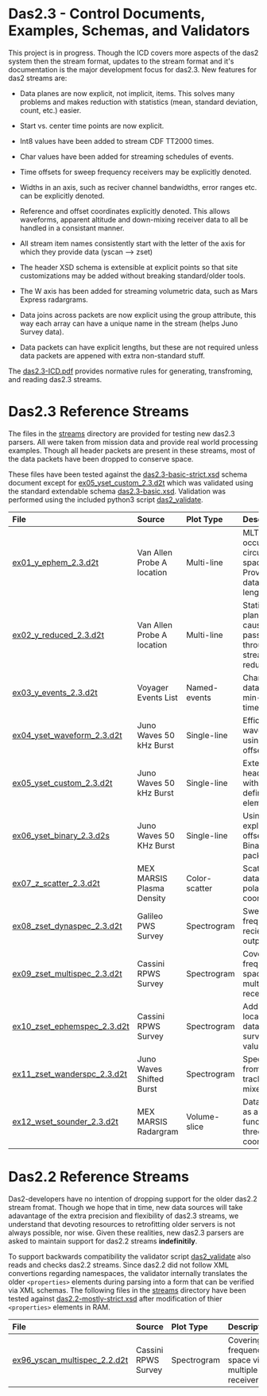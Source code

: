 # Das2.3 - Control Documents, Examples, Schemas, and Validators

This project is in progress.  Though the ICD covers more aspects of the das2
system then the stream format, updates to the stream format and it's 
documentation is the major development focus for das2.3.  New features for
das2 streams are:

  * Data planes are now explicit, not implicit, items.  This
    solves many problems and makes reduction with statistics (mean,
    standard deviation, count, etc.) easier.

  * Start vs. center time points are now explicit.

  * Int8 values have been added to stream CDF TT2000 times.

  * Char values have been added for streaming schedules of events.

  * Time offsets for sweep frequency receivers may be explicitly
    denoted.

  * Widths in an axis, such as reciver channel bandwidths, error ranges
    etc. can be explicitly denoted.

  * Reference and offset coordinates explicitly denoted.  This allows
    waveforms, apparent altitude and down-mixing receiver data to all
    be handled in a consistant manner.

  * All stream item names consistently start with the letter of the
    axis for which they provide data (yscan --> zset)

  * The header XSD schema is extensible at explicit points so that
    site customizations may be added without breaking standard/older
    tools.

  * The W axis has been added for streaming volumetric data, such as 
    Mars Express radargrams.

  * Data joins across packets are now explicit using the group 
    attribute, this way each array can have a unique name in the
    stream (helps Juno Survey data).

  * Data packets can have explicit lengths, but these are not required
    unless data packets are appened with extra non-standard stuff.
	 
The [das2.3-ICD.pdf](das2.3-ICD.pdf) provides normative rules for generating,
transfroming, and reading das2.3 streams.
	 

# Das2.3 Reference Streams

The files in the [streams](./streams) directory are provided for testing new 
das2.3 parsers.  All were taken from mission data and provide real world
processing examples.  Though all header packets are present in these streams,
most of the data packets have been dropped to conserve space.

These files have been tested against the 
[das2.3-basic-strict.xsd](das2.3-basic-strict.xsd) schema document except for
[ex05_yset_custom_2.3.d2t](ex05_yset_custom_2.3.d2t) which was validated
using the standard extendable schema [das2.3-basic.xsd](das2.3-basic.xsd).
Validation was performed using the included python3 script
[das2_validate](das2_validate).

| File                                                    | Source                     | Plot Type  | Description    |
| :------------------------------------------------------ | :------------------------- | :--------- | :------------- |
| [ex01_y_ephem_2.3.d2t](streams/ex01_y_ephem_2.3.d2t)            | Van Allen Probe A location | Multi-line    | MLT values occupy a circular space,<br>Provides data packet lengths |
| [ex02_y_reduced_2.3.d2t](streams/ex02_y_reduced_2.3.d2t)        | Van Allen Probe A location | Multi-line    | Statistics planes caused by passing<br> through a stream reducer |
| [ex03_y_events_2.3.d2t](streams/ex03_y_events_2.3.d2t)          | Voyager Events List        | Named-events  | Character data with min-max times |
| [ex04_yset_waveform_2.3.d2t](streams/ex04_yset_waveform_2.3.d2t)| Juno Waves 50 kHz Burst    | Single-line   | Efficent waveforms using time offsets |
| [ex05_yset_custom_2.3.d2t](streams/ex05_yset_custom_2.3.d2t)    | Juno Waves 50 kHz Burst    | Single-line   | Extending headers with user-defined<br>elements |
| [ex06_yset_binary_2.3.d2s](streams/ex06_yset_binary_2.3.d2s)    | Juno Waves 50 KHz Burst    | Single-line   | Using explicit X-offsets,<br>Binary data packets |
| [ex07_z_scatter_2.3.d2t](streams/ex07_z_scatter_2.3.d2t)          | MEX MARSIS Plasma Density  | Color-scatter | Scatter data in polar coordinates |
| [ex08_zset_dynaspec_2.3.d2t](streams/ex08_zset_dynaspec_2.3.d2t)| Galileo PWS Survey         | Spectrogram   | Sweep frequency reciever output |
| [ex09_zset_multispec_2.3.d2t](streams/ex09_zset_multispec_2.3.d2t)| Cassini RPWS Survey      | Spectrogram   | Covering frequency space via multiple<br>receivers |
| [ex10_zset_ephemspec_2.3.d2t](streams/ex10_zset_ephemspec_2.3.d2t)| Cassini RPWS Survey      | Spectrogram   | Adds location data to survey values |
| [ex11_zset_wanderspc_2.3.d2t](streams/ex11_zset_wanderspc_2.3.d2t)| Juno Waves Shifted Burst | Spectrogram   | Spectra from an Fce tracking mixer |
| [ex12_wset_sounder_2.3.d2t](streams/ex12_wset_sounder_2.3.d2t)  | MEX MARSIS Radargram       | Volume-slice  | Data values as a function of three<br>coordinates |


# Das2.2 Reference Streams

Das2-developers have no intention of dropping support for the older das2.2
stream fromat.  Though we hope that in time, new data sources will take
adavantage of the extra precision and flexibility of das2.3 streams,
we understand that devoting resources to retrofitting older servers is
not always possible, nor wise.  Given these realities, new das2.3 parsers
are asked to maintain support for das2.2 streams **indefinitily**.

To support backwards compatibility the validator script [das2_validate](das2_validate) 
also reads and checks das2.2 streams.  Since das2.2 did not follow XML
convertions regarding namespaces, the validator internally translates
the older `<properties>` elements during parsing into a form that can be
verified via XML schemas.  The following files in the [streams](streams) 
directory have been tested against 
[das2.2-mostly-strict.xsd](das2.2-mostly-strict.xsd) after modification
of thier `<properties>` elements in RAM.

| File                                                    | Source                     | Plot Type  | Description    |
| :------------------------------------------------------ | :------------------------- | :--------- | :------------- |
| [ex96_yscan_multispec_2.2.d2t](streams/ex96_yscan_multispec_2.2.d2t) | Cassini RPWS Survey   | Spectrogram | Covering frequency space via multiple<br>receivers |








